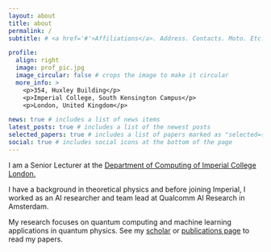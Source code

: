 ```yaml
---
layout: about
title: about
permalink: /
subtitle: # <a href='#'>Affiliations</a>. Address. Contacts. Moto. Etc.

profile:
  align: right
  image: prof_pic.jpg
  image_circular: false # crops the image to make it circular
  more_info: >
    <p>354, Huxley Building</p>
    <p>Imperial College, South Kensington Campus</p>
    <p>London, United Kingdom</p>

news: true # includes a list of news items
latest_posts: true # includes a list of the newest posts
selected_papers: true # includes a list of papers marked as "selected={true}"
social: true # includes social icons at the bottom of the page
---
```


I am a Senior Lecturer at the [Department of Computing of Imperial College London.](https://www.imperial.ac.uk/computing/)

I have a background in theoretical physics and before joining Imperial, I worked as an AI researcher and team lead at Qualcomm AI Research in Amsterdam.

My research focuses on quantum computing and machine learning applications in quantum physics.
See my [scholar](https://scholar.google.de/citations?hl=en&user=l2z7p3oAAAAJ&view_op=list_works&sortby=pubdate) or [publications page](/al-folio/publications/) to read my papers.